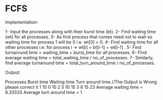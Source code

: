 # FCFS
Implementation:  

1-  Input the processes along with their burst time (bt).
2-  Find waiting time (wt) for all processes.
3-  As first process that comes need not to wait so 
    waiting time for process 1 will be 0 i.e. wt[0] = 0.
4-  Find waiting time for all other processes i.e. for
     process i -> 
       wt[i] = bt[i-1] + wt[i-1] .
5-  Find turnaround time = waiting_time + burst_time 
    for all processes.
6-  Find average waiting time = 
                 total_waiting_time / no_of_processes.
7-  Similarly, find average turnaround time = 
                 total_turn_around_time / no_of_processes.
 

 Output: 

Processes  Burst time  Waiting time  Turn around time    //The Output is Wrong please correct it
 1        10     0         10
 2        5     10         15
 3        8     15         23
Average waiting time = 8.33333
Average turn around time = 1

